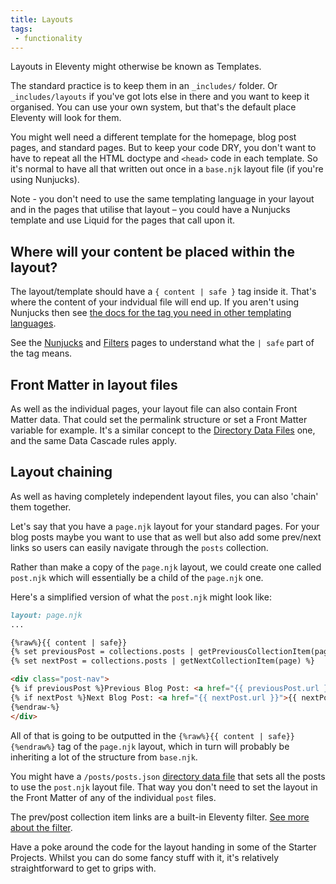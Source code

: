 ```yaml
---
title: Layouts
tags: 
 - functionality
---
```


Layouts in Eleventy might otherwise be known as Templates. 

The standard practice is to keep them in an `_includes/` folder. Or `_includes/layouts` if you've got lots else in there and you want to keep it organised. You can use your own system, but that's the default place Eleventy will look for them.

You might well need a different template for the homepage, blog post pages, and standard pages. But to keep your code DRY, you don't want to have to repeat all the HTML doctype and `<head>` code in each template. So it's normal to have all that written out once in a `base.njk` layout file (if you're using Nunjucks). 

Note - you don't need to use the same templating language in your layout and in the pages that utilise that layout – you could have a Nunjucks template and use Liquid for the pages that call upon it.

## Where will your content be placed within the layout?

The layout/template should have a `{ content | safe }` tag inside it. That's where the content of your indvidual file will end up. If you aren't using Nunjucks then see [the docs for the tag you need in other templating languages](https://www.11ty.dev/docs/layouts/#prevent-double-escaping-in-layouts).

See the [Nunjucks](/nunjucks) and [Filters](/filters) pages to understand what the `| safe` part of the tag means.

## Front Matter in layout files

As well as the individual pages, your layout file can also contain Front Matter data. That could set the permalink structure or set a Front Matter variable for example. It's a similar concept to the [Directory Data Files](/directpry-data/files) one, and the same Data Cascade rules apply.

## Layout chaining

As well as having completely independent layout files, you can also 'chain' them together. 

Let's say that you have a `page.njk` layout for your standard pages. For your blog posts maybe you want to use that as well but also add some prev/next links so users can easily navigate through the `posts` collection.

Rather than make a copy of the `page.njk` layout, we could create one called `post.njk` which will essentially be a child of the `page.njk` one.

Here's a simplified version of what the `post.njk` might look like:
```md
layout: page.njk
...

{%raw%}{{ content | safe}}
{% set previousPost = collections.posts | getPreviousCollectionItem(page) %}
{% set nextPost = collections.posts | getNextCollectionItem(page) %}

<div class="post-nav">
{% if previousPost %}Previous Blog Post: <a href="{{ previousPost.url }}">{{ previousPost.data.title }}</a>{% endif %}
{% if nextPost %}Next Blog Post: <a href="{{ nextPost.url }}">{{ nextPost.data.title }}</a>{% endif %}
{%endraw-%}
</div>

```

All of that is going to be outputted in the `{%raw%}{{ content | safe}}{%endraw%}` tag of the `page.njk` layout, which in turn will probably be inheriting a lot of the structure from `base.njk`. 

You might have a `/posts/posts.json` [directory data file](/directpry-data/files) that sets all the posts to use the `post.njk` layout file. That way you don't need to set the layout in the Front Matter of any of the individual `post` files.

The prev/post collection item links are a built-in Eleventy filter. [See more about the filter](https://www.11ty.dev/docs/filters/collection-items/).

Have a poke around the code for the layout handing in some of the Starter Projects. Whilst you can do some fancy stuff with it, it's relatively straightforward to get to grips with.



